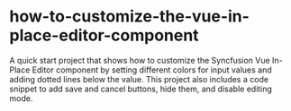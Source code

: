 # how-to-customize-the-vue-in-place-editor-component
A quick start project that shows how to customize the Syncfusion Vue In-Place Editor component by setting different colors for input values and adding dotted lines below the value. This project also includes a code snippet to add save and cancel buttons, hide them, and disable editing mode.
